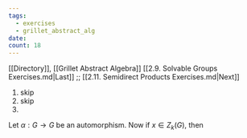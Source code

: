 ```yaml
---
tags:
  - exercises
  - grillet_abstract_alg
date:
count: 18
---
```

[[Directory]], [[Grillet Abstract Algebra]]
[[2.9. Solvable Groups Exercises.md|Last]] ;; [[2.11. Semidirect Products Exercises.md|Next]]
1. skip
2. skip
3. 
Let ${} \alpha:G\to{}G {}$ be an automorphism. Now if ${} x \in Z_{k}(G) {}$, then 